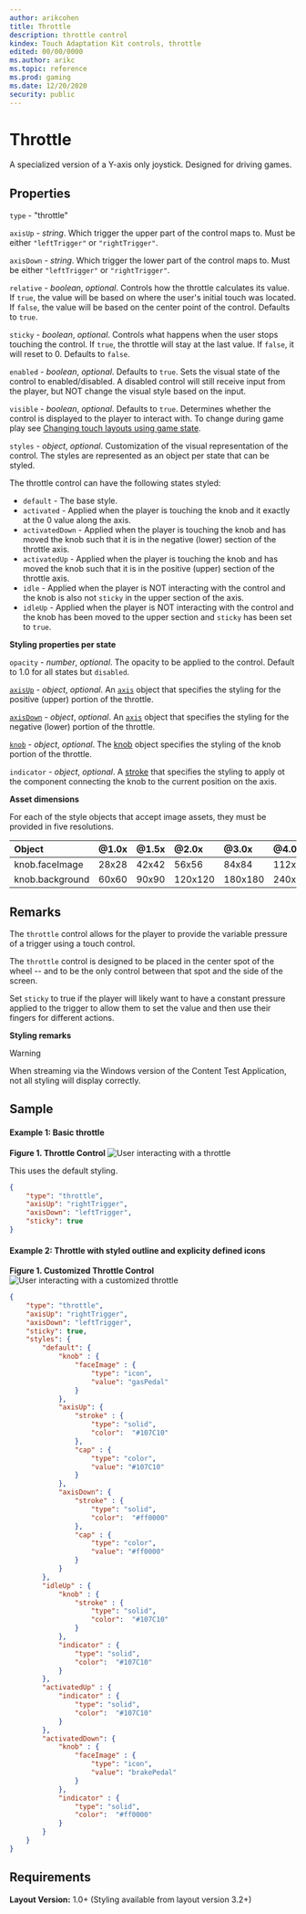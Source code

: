 ```yaml
---
author: arikcohen
title: Throttle
description: throttle control
kindex: Touch Adaptation Kit controls, throttle
edited: 00/00/0000
ms.author: arikc
ms.topic: reference
ms.prod: gaming
ms.date: 12/20/2020
security: public
---
```


# Throttle

A specialized version of a Y-axis only joystick. Designed for driving games.

## Properties

`type` - "throttle"

`axisUp` - _string_. Which trigger the upper part of the control maps to. Must be either `"leftTrigger"` or `"rightTrigger"`.

`axisDown` - _string_. Which trigger the lower part of the control maps to. Must be either `"leftTrigger"` or `"rightTrigger"`.

`relative` - _boolean_, _optional_. Controls how the throttle calculates its value. If `true`, the value will be based on where the user's initial touch was located. If `false`, the value will be based on the center point of the control. Defaults to `true`.

`sticky` - _boolean_, _optional_. Controls what happens when the user stops touching the control. If `true`, the throttle will stay at the last value. If `false`, it will reset to 0. Defaults to `false`.

`enabled` - _boolean_, _optional_. Defaults to `true`. Sets the visual state of the control to enabled/disabled. A disabled control will still receive input from the player, but NOT change the visual style based on the input.

`visible` - _boolean_, _optional_. Defaults to `true`. Determines whether the control is displayed to the player to interact with. To change during game play see [Changing touch layouts using game state](../../../../system/overviews/game-streaming/building-touch-layouts/game-streaming-touch-changing-layouts-game-state.md#change_state).

`styles` - _object_, _optional_. Customization of the visual representation of the control. The styles are represented as an object per state that can be styled.

The throttle control can have the following states styled:

- `default` - The base style.
- `activated` - Applied when the player is touching the knob and it exactly at the 0 value along the axis.
- `activatedDown` - Applied when the player is touching the knob and has moved the knob such that it is in the negative (lower) section of the throttle axis.
- `activatedUp` - Applied when the player is touching the knob and has moved the knob such that it is in the positive (upper) section of the throttle axis.
- `idle` - Applied when the player is NOT interacting with the control and the knob is also not `sticky` in the upper section of the axis.
- `idleUp` - Applied when the player is NOT interacting with the control and the knob has been moved to the upper section and `sticky` has been set to `true`.

**Styling properties per state**

`opacity` - _number_, _optional_. The opacity to be applied to the control. Default to 1.0 for all states but `disabled`.

[`axisUp`](../types/game-streaming-touch-throttle-axis.md) - _object_, _optional_. An [`axis`](../types/game-streaming-touch-throttle-axis.md) object that specifies the styling for the positive (upper) portion of the throttle.

[`axisDown`](../types/game-streaming-touch-throttle-axis.md) - _object_, _optional_. An [`axis`](../types/game-streaming-touch-throttle-axis.md) object that specifies the styling for the negative (lower) portion of the throttle.

[`knob`](../types/game-streaming-touch-knob.md) - _object_, _optional_. The [knob](../types/game-streaming-touch-knob.md) object specifies the styling of the knob portion of the throttle.

`indicator` - _object_, _optional_. A [stroke](../types/game-streaming-touch-stroke.md) that specifies the styling to apply ot the component connecting the knob to the current position on the axis.

**Asset dimensions**

For each of the style objects that accept image assets, they must be provided in five resolutions.

| Object          | @1.0x | @1.5x | @2.0x   | @3.0x   | @4.0x   |
| :-------------- | :---- | :---- | :------ | :------ | :------ |
| knob.faceImage  | 28x28 | 42x42 | 56x56   | 84x84   | 112x112 |
| knob.background | 60x60 | 90x90 | 120x120 | 180x180 | 240x240 |

## Remarks

The `throttle` control allows for the player to provide the variable pressure of a trigger using a touch control.

The `throttle` control is designed to be placed in the center spot of the wheel -- and to be the only control between that spot and the side of the screen.

Set `sticky` to true if the player will likely want to have a constant pressure applied to the trigger to allow them to set the value and then use their fingers for different actions.

**Styling remarks**

> [!WARNING]
> When streaming via the Windows version of the Content Test Application, not all styling will display correctly.

## Sample

#### Example 1: Basic throttle

**Figure 1. Throttle Control**
![User interacting with a throttle](../../../../../../resources/gamecore/secure/images/en-us/game-streaming/touch-control-images/game-streaming-touch-control-images-throttle.gif)

This uses the default styling.

```JSON
{
    "type": "throttle",
    "axisUp": "rightTrigger",
    "axisDown": "leftTrigger",
    "sticky": true
}
```

#### Example 2: Throttle with styled outline and explicity defined icons

**Figure 1. Customized Throttle Control**
![User interacting with a customized throttle](../../../../../../resources/gamecore/secure/images/en-us/game-streaming/touch-control-images/game-streaming-touch-control-images-throttle-customized.gif)

```JSON
{
    "type": "throttle",
    "axisUp": "rightTrigger",
    "axisDown": "leftTrigger",
    "sticky": true,
    "styles": {
        "default": {
            "knob" : {
                "faceImage" : {
                    "type": "icon",
                    "value": "gasPedal"
                }
            },
            "axisUp": {
                "stroke" : {
                    "type": "solid",
                    "color":  "#107C10"
                },
                "cap" : {
                    "type": "color",
                    "value": "#107C10"
                }
            },
            "axisDown": {
                "stroke" : {
                    "type": "solid",
                    "color":  "#ff0000"
                },
                "cap" : {
                    "type": "color",
                    "value": "#ff0000"
                }
            }
        },
        "idleUp" : {
            "knob" : {
                "stroke" : {
                    "type": "solid",
                    "color":  "#107C10"
                }
            },
            "indicator" : {
                "type": "solid",
                "color":  "#107C10"
            }
        },
        "activatedUp" : {
            "indicator" : {
                "type": "solid",
                "color":  "#107C10"
            }
        },
        "activatedDown": {
            "knob" : {
                "faceImage" : {
                    "type": "icon",
                    "value": "brakePedal"
                }
            },
            "indicator" : {
                "type": "solid",
                "color":  "#ff0000"
            }
        }
    }
}
```

## Requirements

**Layout Version:** 1.0+ (Styling available from layout version 3.2+)
